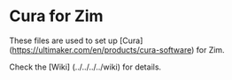 # Cura for Zim
These files are used to set up [Cura] (https://ultimaker.com/en/products/cura-software) for Zim.

Check the [Wiki] (../../../../wiki) for details.
